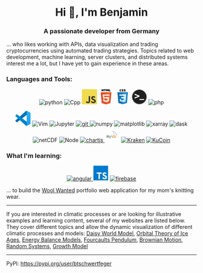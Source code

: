 <h1 align="center">Hi 👋, I'm Benjamin</h1>
<h3 align="center">A passionate developer from Germany</h3>
<p>... who likes working with APIs, data visualization and trading cryptocurrencies using automated trading strategies. Topics related to web development, machine learning, server clusters, and distributed systems interest me a lot, but I have yet to gain experience in these areas.
</p>

<h3 align="left">Languages and Tools:</h3>
<p align="center"> 
<img alt="python" width="40px" height="40px" src="https://upload.wikimedia.org/wikipedia/commons/thumb/c/c3/Python-logo-notext.svg/768px-Python-logo-notext.svg.png" />
<img alt="Cpp" width="40px" height="40px" src="https://www.vectorsoft.de/wp-content/uploads/2019/10/C_API-300x300.png" />
<img alt="JavaScript" width="40px" height="40px" src="https://raw.githubusercontent.com/github/explore/80688e429a7d4ef2fca1e82350fe8e3517d3494d/topics/javascript/javascript.png" />
<img alt="HTML5" width="40px" height="40px" src="https://raw.githubusercontent.com/github/explore/80688e429a7d4ef2fca1e82350fe8e3517d3494d/topics/html/html.png" /> 
<img src="https://raw.githubusercontent.com/devicons/devicon/master/icons/css3/css3-original-wordmark.svg" alt="css3" width="40" height="40"/> </a>
<img alt="Terminal" width="40px" height="40px" src="https://raw.githubusercontent.com/github/explore/80688e429a7d4ef2fca1e82350fe8e3517d3494d/topics/terminal/terminal.png" />
<img alt="php" width="40px" height="40px" src="https://upload.wikimedia.org/wikipedia/commons/2/27/PHP-logo.svg" /></p>

<p align="center">
<img alt="Visual Studio Code" width="40px" height="40px" src="https://raw.githubusercontent.com/github/explore/80688e429a7d4ef2fca1e82350fe8e3517d3494d/topics/visual-studio-code/visual-studio-code.png" /> <img alt="Vim" width="40px" height="40px" src="https://upload.wikimedia.org/wikipedia/commons/9/9f/Vimlogo.svg" />
<img alt="Jupyter" height="40px" width="40px" src="https://numfocus.org/wp-content/uploads/2016/07/jupyter-logo-300.png" />
 <a href="https://git-scm.com/" target="_blank" rel="noreferrer"> <img src="https://www.vectorlogo.zone/logos/git-scm/git-scm-icon.svg" alt="git" width="40" height="40"/> </a>
<img alt="numpy" width="40px" height="40px" src="https://user-images.githubusercontent.com/67586773/105040771-43887300-5a88-11eb-9f01-bee100b9ef22.png" />
<img alt="matplotlib" width="40px" height="40px" src="https://upload.wikimedia.org/wikipedia/commons/thumb/8/84/Matplotlib_icon.svg/1200px-Matplotlib_icon.svg.png" />
<img alt="xarray" width="40px" height="40px" src="https://numfocus.org/wp-content/uploads/2018/09/xarray-logo-square.png" />
<img alt="dask" width="40px" height="40px" src="https://upload.wikimedia.org/wikipedia/commons/thumb/1/1d/Dask_logo.svg/1200px-Dask_logo.svg.png">
<img alt="netCDF" width="40px" height="40px" src="https://tools.clm-community.eu/docs/ncdf4Utils/files/de22d5ea-8308-4ffe-b04d-e5a424d4f5a2.png" />
<img alt="Node" width="40px" height="40px" src="https://icon2.cleanpng.com/20180821/qae/kisspng-node-js-javascript-website-development-express-js-weekly-2-5b7c78fbb78ba2.1805803115348840917518.jpg" />
<a href="https://www.chartjs.org" target="_blank" rel="noreferrer"> <img src="https://www.chartjs.org/media/logo-title.svg" alt="chartjs" width="40" height="40"/> </a>
<img alt="MySQL" width="40px" height="40px"  src="https://raw.githubusercontent.com/github/explore/80688e429a7d4ef2fca1e82350fe8e3517d3494d/topics/mysql/mysql.png" />
<a href="https://kraken.com" target="_blank" rel="noreferrer"><img alt="Kraken" width="40px" height="40px" src="https://support.kraken.com/hc/article_attachments/360071515791/RetailApp_Icon_10012020.png"></a>
<a href="https://www.kucoin.com/r/rf/rJ8SPWA" target="_blank" rel="noreferrer"><img alt="KuCoin" width="40px" height="40px" src="https://s3-eu-west-1.amazonaws.com/tpd/logos/5a544749b894c90a88f69278/0x0.png"> </a>
</p>

<h3 align="left">What I'm learning:</h3>

<p align="center"> 
<a href="https://angular.io" target="_blank" rel="noreferrer"> 
<img src="https://angular.io/assets/images/logos/angular/angular.svg" alt="angular" width="40" height="40"/> </a> 
<img src="https://raw.githubusercontent.com/devicons/devicon/master/icons/typescript/typescript-original.svg" alt="typescript" width="40" height="40"/> </a>  
<a href="https://www.w3schools.com/css/" target="_blank" rel="noreferrer">  
<a href="https://firebase.google.com/" target="_blank" rel="noreferrer"> 
<img src="https://www.vectorlogo.zone/logos/firebase/firebase-icon.svg" alt="firebase" width="40" height="40"/> </a> 
<a href="https://www.typescriptlang.org/" target="_blank" rel="noreferrer"> </a>
</p>
<p>... to build the <a href="https://wool-wanted.web.app/" target='_blank'>Wool Wanted</a> portfolio web application for my mom's knitting wear.</p>

---

<!-- <h4>Some of my websites for lectures and courses related to my work at the Alfred-Wegener-Institute:</h4>
<ul>

<li><a href="https://www.awi.de/fileadmin/user_upload/AWI/Forschung/Klimawissenschaft/Dynamik_des_Palaeoklimas/DaisyWorld/index.html" target='_blank'>Daisy World Model</a>
<li><a href="https://www.awi.de/fileadmin/user_upload/AWI/Forschung/Klimawissenschaft/Dynamik_des_Palaeoklimas/DaisyWorld/index.html" target='_blank'>Orbital Theory of Ice Ages</a>
<li><a href="https://www.awi.de/fileadmin/user_upload/AWI/Forschung/Klimawissenschaft/Dynamik_des_Palaeoklimas/EnergyBalanceModels/index.html" target='_blank'>Energy Balance Models</a>
<li><a href="https://b-schwertfeger.de/projects/awi-work/FoucaultsPendulum/" target='_blank'>Fourcaults Pendulum</a>
<li><a href="https://www.awi.de/fileadmin/user_upload/AWI/Forschung/Klimawissenschaft/Dynamik_des_Palaeoklimas/BrownianMotion/index.html" target='_blank'>Brownian Motion</a>
<li><a href="https://www.awi.de/fileadmin/user_upload/AWI/Forschung/Klimawissenschaft/Dynamik_des_Palaeoklimas/RandomSystems/index.html" target='_blank'>Random Systems</a>
<li><a href="https://b-schwertfeger.de/projects/awi-work/GrowthModel" target='_blank'>Growth Model</a>

</ul> -->
<!-- <div align="center"><img src="https://github-readme-stats.vercel.app/api/top-langs?username=btschwertfeger&show_icons=true&locale=en&layout=compact" alt="btschwertfeger" /></div> -->

<!-- GitLab: <a href="https://gitlab.hzdr.de/benjamin.schwertfeger">https://gitlab.hzdr.de/benjamin.schwertfeger</a> -->

If you are interested in climatic processes or are looking for illustrative examples and learning content, several of my websites are listed below. They cover different topics and allow the dynamic visualization of different climatic processes and models:
<a href="https://www.awi.de/fileadmin/user_upload/AWI/Forschung/Klimawissenschaft/Dynamik_des_Palaeoklimas/DaisyWorld/index.html" target='_blank'>Daisy World Model</a>,
<a href="https://www.awi.de/fileadmin/user_upload/AWI/Forschung/Klimawissenschaft/Dynamik_des_Palaeoklimas/OrbitalTheoryOfIceAges/index.html" target='_blank'>Orbital Theory of Ice Ages</a>,
<a href="https://www.awi.de/fileadmin/user_upload/AWI/Forschung/Klimawissenschaft/Dynamik_des_Palaeoklimas/EnergyBalanceModels/index.html" target='_blank'>Energy Balance Models</a>,
<a href="https://b-schwertfeger.de/projects/awi-work/FoucaultsPendulum/" target='_blank'>Fourcaults Pendulum</a>,
<a href="https://www.awi.de/fileadmin/user_upload/AWI/Forschung/Klimawissenschaft/Dynamik_des_Palaeoklimas/BrownianMotion/index.html" target='_blank'>Brownian Motion</a>,
<a href="https://www.awi.de/fileadmin/user_upload/AWI/Forschung/Klimawissenschaft/Dynamik_des_Palaeoklimas/RandomSystems/index.html" target='_blank'>Random Systems</a>,
<a href="https://b-schwertfeger.de/projects/awi-work/GrowthModel" target='_blank'>Growth Model</a>

---

PyPI: <a href="https://pypi.org/user/btschwertfeger/">https://pypi.org/user/btschwertfeger</a>
